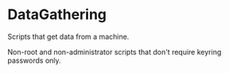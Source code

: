 # DataGathering
Scripts that get data from a machine.

Non-root and non-administrator scripts that don't require keyring passwords only.

